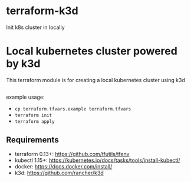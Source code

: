 # terraform-k3d
Init k8s cluster in locally
# Local kubernetes cluster powered by k3d

This terraform module is for creating a local kubernetes cluster using k3d

## 

example usage: 
* `cp terraform.tfvars.example terraform.tfvars`
* `terraform init`
* `terraform apply`

## Requirements

* terraform 0.13+: https://github.com/tfutils/tfenv
* kubectl 1.15+: https://kubernetes.io/docs/tasks/tools/install-kubectl/
* docker: https://docs.docker.com/install/
* k3d: https://github.com/rancher/k3d
